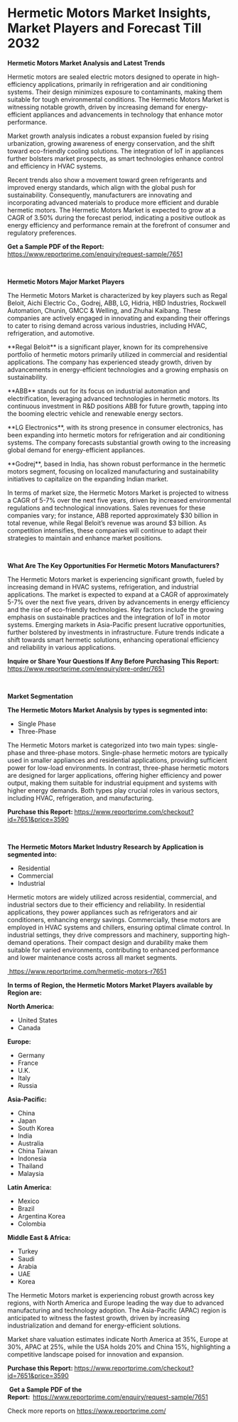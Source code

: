 <p><h1>Hermetic Motors Market Insights, Market Players and Forecast Till 2032</h1></p><p><strong>Hermetic Motors Market Analysis and Latest Trends</strong></p>
<p><p>Hermetic motors are sealed electric motors designed to operate in high-efficiency applications, primarily in refrigeration and air conditioning systems. Their design minimizes exposure to contaminants, making them suitable for tough environmental conditions. The Hermetic Motors Market is witnessing notable growth, driven by increasing demand for energy-efficient appliances and advancements in technology that enhance motor performance.</p><p>Market growth analysis indicates a robust expansion fueled by rising urbanization, growing awareness of energy conservation, and the shift toward eco-friendly cooling solutions. The integration of IoT in appliances further bolsters market prospects, as smart technologies enhance control and efficiency in HVAC systems.</p><p>Recent trends also show a movement toward green refrigerants and improved energy standards, which align with the global push for sustainability. Consequently, manufacturers are innovating and incorporating advanced materials to produce more efficient and durable hermetic motors. The Hermetic Motors Market is expected to grow at a CAGR of 3.50% during the forecast period, indicating a positive outlook as energy efficiency and performance remain at the forefront of consumer and regulatory preferences.</p></p>
<p><strong>Get a Sample PDF of the Report:&nbsp;</strong> <a href="https://www.reportprime.com/enquiry/request-sample/7651?utm_campaign=3193&utm_medium=2&utm_source=Github&utm_content=ia&utm_term=19032025&utm_id=hermetic-motors">https://www.reportprime.com/enquiry/request-sample/7651</a></p>
<p>&nbsp;</p>
<p><strong>Hermetic Motors Major Market Players</strong></p>
<p><p>The Hermetic Motors Market is characterized by key players such as Regal Beloit, Aichi Electric Co., Godrej, ABB, LG, Hidria, HBD Industries, Rockwell Automation, Chunin, GMCC & Welling, and Zhuhai Kaibang. These companies are actively engaged in innovating and expanding their offerings to cater to rising demand across various industries, including HVAC, refrigeration, and automotive.</p><p>**Regal Beloit** is a significant player, known for its comprehensive portfolio of hermetic motors primarily utilized in commercial and residential applications. The company has experienced steady growth, driven by advancements in energy-efficient technologies and a growing emphasis on sustainability.</p><p>**ABB** stands out for its focus on industrial automation and electrification, leveraging advanced technologies in hermetic motors. Its continuous investment in R&D positions ABB for future growth, tapping into the booming electric vehicle and renewable energy sectors.</p><p>**LG Electronics**, with its strong presence in consumer electronics, has been expanding into hermetic motors for refrigeration and air conditioning systems. The company forecasts substantial growth owing to the increasing global demand for energy-efficient appliances.</p><p>**Godrej**, based in India, has shown robust performance in the hermetic motors segment, focusing on localized manufacturing and sustainability initiatives to capitalize on the expanding Indian market.</p><p>In terms of market size, the Hermetic Motors Market is projected to witness a CAGR of 5-7% over the next five years, driven by increased environmental regulations and technological innovations. Sales revenues for these companies vary; for instance, ABB reported approximately $30 billion in total revenue, while Regal Beloit’s revenue was around $3 billion. As competition intensifies, these companies will continue to adapt their strategies to maintain and enhance market positions.</p></p>
<p>&nbsp;</p>
<p><strong>What Are The Key Opportunities For Hermetic Motors Manufacturers?</strong></p>
<p><p>The Hermetic Motors market is experiencing significant growth, fueled by increasing demand in HVAC systems, refrigeration, and industrial applications. The market is expected to expand at a CAGR of approximately 5-7% over the next five years, driven by advancements in energy efficiency and the rise of eco-friendly technologies. Key factors include the growing emphasis on sustainable practices and the integration of IoT in motor systems. Emerging markets in Asia-Pacific present lucrative opportunities, further bolstered by investments in infrastructure. Future trends indicate a shift towards smart hermetic solutions, enhancing operational efficiency and reliability in various applications.</p></p>
<p><strong>Inquire or Share Your Questions If Any Before Purchasing This Report:</strong> <a href="https://www.reportprime.com/enquiry/pre-order/7651?utm_campaign=3193&utm_medium=2&utm_source=Github&utm_content=ia&utm_term=19032025&utm_id=hermetic-motors">https://www.reportprime.com/enquiry/pre-order/7651</a></p>
<p>&nbsp;</p>
<p><strong>Market Segmentation</strong></p>
<p><strong>The Hermetic Motors Market Analysis by types is segmented into:</strong></p>
<p><ul><li>Single Phase</li><li>Three-Phase</li></ul></p>
<p><p>The Hermetic Motors market is categorized into two main types: single-phase and three-phase motors. Single-phase hermetic motors are typically used in smaller appliances and residential applications, providing sufficient power for low-load environments. In contrast, three-phase hermetic motors are designed for larger applications, offering higher efficiency and power output, making them suitable for industrial equipment and systems with higher energy demands. Both types play crucial roles in various sectors, including HVAC, refrigeration, and manufacturing.</p></p>
<p><strong>Purchase this Report:&nbsp;</strong><a href="https://www.reportprime.com/checkout?id=7651&price=3590&utm_campaign=3193&utm_medium=2&utm_source=Github&utm_content=ia&utm_term=19032025&utm_id=hermetic-motors">https://www.reportprime.com/checkout?id=7651&price=3590</a></p>
<p>&nbsp;</p>
<p><strong>The Hermetic Motors Market Industry Research by Application is segmented into:</strong></p>
<p><ul><li>Residential</li><li>Commercial</li><li>Industrial</li></ul></p>
<p><p>Hermetic motors are widely utilized across residential, commercial, and industrial sectors due to their efficiency and reliability. In residential applications, they power appliances such as refrigerators and air conditioners, enhancing energy savings. Commercially, these motors are employed in HVAC systems and chillers, ensuring optimal climate control. In industrial settings, they drive compressors and machinery, supporting high-demand operations. Their compact design and durability make them suitable for varied environments, contributing to enhanced performance and lower maintenance costs across all market segments.</p></p>
<p><a href="https://www.reportprime.com/hermetic-motors-r7651?utm_campaign=3193&utm_medium=2&utm_source=Github&utm_content=ia&utm_term=19032025&utm_id=hermetic-motors">&nbsp;https://www.reportprime.com/hermetic-motors-r7651</a></p>
<p><strong>In terms of Region, the Hermetic Motors Market Players available by Region are:</strong></p>
<p>
    <p> <strong> North America: </strong>
        <ul>
            <li>United States</li>
            <li>Canada</li>
        </ul>
        </p> 
    <p> <strong> Europe: </strong>
        <ul>
            <li>Germany</li>
            <li>France</li>
            <li>U.K.</li>
            <li>Italy</li>
            <li>Russia</li>
        </ul>
        </p> 
    <p> <strong> Asia-Pacific: </strong>
        <ul>
            <li>China</li>
            <li>Japan</li>
            <li>South Korea</li>
            <li>India</li>
            <li>Australia</li>
            <li>China Taiwan</li>
            <li>Indonesia</li>
            <li>Thailand</li>
            <li>Malaysia</li>
        </ul>
        </p> 
    <p> <strong> Latin America: </strong>
        <ul>
            <li>Mexico</li>
            <li>Brazil</li>
            <li>Argentina Korea</li>
            <li>Colombia</li>
        </ul>
        </p> 
    <p> <strong> Middle East & Africa: </strong>
        <ul>
            <li>Turkey</li>
            <li>Saudi</li>
            <li>Arabia</li>
            <li>UAE</li>
            <li>Korea</li>
        </ul>
    </p>
    </p>
<p><p>The Hermetic Motors market is experiencing robust growth across key regions, with North America and Europe leading the way due to advanced manufacturing and technology adoption. The Asia-Pacific (APAC) region is anticipated to witness the fastest growth, driven by increasing industrialization and demand for energy-efficient solutions. </p><p>Market share valuation estimates indicate North America at 35%, Europe at 30%, APAC at 25%, while the USA holds 20% and China 15%, highlighting a competitive landscape poised for innovation and expansion.</p></p>
<p><strong>Purchase this Report: </strong><a href="https://www.reportprime.com/checkout?id=7651&price=3590&utm_campaign=3193&utm_medium=2&utm_source=Github&utm_content=ia&utm_term=19032025&utm_id=hermetic-motors">https://www.reportprime.com/checkout?id=7651&price=3590</a></p>
<p>&nbsp;<strong>Get a Sample PDF of the Report:&nbsp;&nbsp;</strong><a href="https://www.reportprime.com/enquiry/request-sample/7651?utm_campaign=3193&utm_medium=2&utm_source=Github&utm_content=ia&utm_term=19032025&utm_id=hermetic-motors">https://www.reportprime.com/enquiry/request-sample/7651</a></p>
<p><strong></strong></p>
<p>Check more reports on <a href="https://www.reportprime.com/?utm_campaign=3193&utm_medium=2&utm_source=Github&utm_content=ia&utm_term=19032025&utm_id=hermetic-motors">https://www.reportprime.com/</a></p>